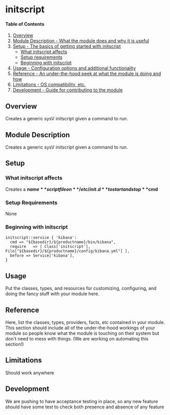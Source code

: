 # initscript

#### Table of Contents

1. [Overview](#overview)
2. [Module Description - What the module does and why it is useful](#module-description)
3. [Setup - The basics of getting started with initscript](#setup)
    * [What initscript affects](#what-initscript-affects)
    * [Setup requirements](#setup-requirements)
    * [Beginning with initscript](#beginning-with-initscript)
4. [Usage - Configuration options and additional functionality](#usage)
5. [Reference - An under-the-hood peek at what the module is doing and how](#reference)
5. [Limitations - OS compatibility, etc.](#limitations)
6. [Development - Guide for contributing to the module](#development)

## Overview

Creates a generic sysV initscript given a command to run.

## Module Description

Creates a generic sysV initscript given a command to run.

## Setup

### What initscript affects

Creates a **$name** script file on **/etc/init.d** to start and stop **$cmd**

### Setup Requirements

None

### Beginning with initscript

```puppet
initscript::service { 'kibana':
  cmd => "${basedir}/${productname}/bin/kibana",
  require   => [ Class['initscript'], File["${basedir}/${productname}/config/kibana.yml"] ],
  before => Service['kibana'],
}
```

## Usage

Put the classes, types, and resources for customizing, configuring, and doing
the fancy stuff with your module here.

## Reference

Here, list the classes, types, providers, facts, etc contained in your module.
This section should include all of the under-the-hood workings of your module so
people know what the module is touching on their system but don't need to mess
with things. (We are working on automating this section!)

## Limitations

Should work anywhere

## Development

We are pushing to have acceptance testing in place, so any new feature should
have some test to check both presence and absence of any feature
